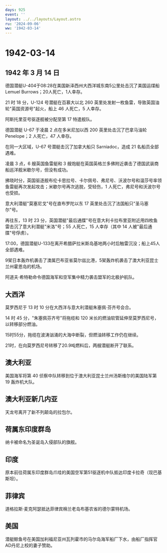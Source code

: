 ```yaml
---
days: 925
event: ''
layout: ../../layouts/Layout.astro
ru: '2024-09-06'
ww: '1942-03-14'
---
```


# 1942-03-14

## 1942 年 3 月 14 日

德国潜艇U-404于08:28在美国新泽西州大西洋城东南5公里处击沉了美国运煤船Lemuel
Burrows；20人死亡，1人幸存。

21 时 18 分，U-124 号潜艇在百慕大以北 260
英里处发射一枚鱼雷，导致英国油轮"英国资源号"起火，船上 46 人死亡，5
人幸存。

阿斯托里亚号驱逐舰被分配至第 17 特遣舰队。

德国潜艇 U-67 于凌晨 2 点在多米尼加以西 200 英里处击沉了巴拿马油轮
Penelope；2 人死亡，47 人幸存。

在同一大区域，U-67 号潜艇击沉了加拿大船只 Sarniadoc，造成 21
名船员全部遇难。

凌晨 3 点，6 艘英国鱼雷艇和 3
艘炮艇在英国英格兰多佛附近袭击了德国武装商船巡洋舰米歇尔号，但没有成功。

拂晓时分，英国驱逐舰布伦卡思拉号、卡尔佩号、弗尼号、沃波尔号和温莎号率领鱼雷艇再次发起攻击；米歇尔号再次逃脱，受轻伤，1
人死亡，弗尼号和沃波尔号也受损。

意大利潜艇"莫塞尼戈"号在直布罗陀以东 17
英里处击沉了法国船只"圣马塞尔"号。

再往东，13 时 23
分，英国潜艇"最后通牒"号在意大利卡拉布里亚附近用四枚鱼雷击沉了意大利潜艇"米洛"号；55
人死亡，15 人幸存（其中 14 人被"最后通牒"号俘虏）。

17:00，德国潜艇U-133在离开希腊萨拉米斯岛基地两小时后触雷沉没；船上45人全部遇难。

9架日本轰炸机袭击了澳属巴布亚省莫尔兹比港，5架轰炸机袭击了澳大利亚昆士兰州霍恩岛的机场。

阿道夫·希特勒命令德国海军和空军集中精力袭击盟军的北极护航队。

## 大西洋

莫罗西尼于 13 时 10 分在大西洋与意大利潜艇朱塞佩·芬齐号会合。

14 时 45 分，"朱塞佩芬齐号"将拖缆和 120
米长的燃油软管延伸至莫罗西尼号，以转移部分燃油。

15时55分，拖缆在波涛汹涌的大海中断裂，但燃油转移工作仍在继续。

21时，在向莫罗西尼号转移了20.9吨燃料后，两艘潜艇断开了联系。

## 澳大利亚

美国海军将第 40 侦察中队转移到位于澳大利亚昆士兰州汤斯维尔的美国陆军第
19 轰炸机大队。

## 澳大利亚新几内亚

天龙号离开了新不列颠岛的拉包尔。

## 荷属东印度群岛

纳卡被命名为圣诞岛入侵部队的旗舰。

## 印度

原本前往荷属东印度群岛爪哇的美国空军第51驱逐机中队抵达印度卡拉奇（现巴基斯坦）。

## 菲律宾

道格拉斯·麦克阿瑟抵达菲律宾棉兰老岛布基农省的德尔蒙特机场。

## 美国

潜艇鲸鱼号在美国加利福尼亚州瓦列霍市的马尔岛海军船厂下水，由船厂指挥官AD丹尼上校的妻子赞助。